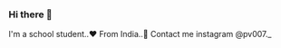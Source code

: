 ### Hi there 👋
I'm a school student..❤
From India..💯
Contact me instagram @pv007._

<!--
**Momopv2623/Momopv2623** is a ✨ _special_ ✨ repository because its `README.md` (this file) appears on your GitHub profile.

Here are some ideas to get you started:

- 🔭 I’m currently working on nothing
- 🌱 I’m currently learning 9th std
- 👯 I’m looking to collaborate on hacking 
- 🤔 I’m looking for help with learing
- 💬 Ask me about anything
- 📫 How to reach me: Instagram @pv007._
- 😄 Pronouns: she
- ⚡ Fun fact: live laugh love..❤
-->
